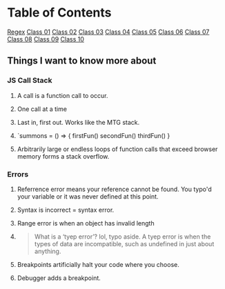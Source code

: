 # Table of Contents

[Regex](regex.md)
[Class 01](class-01.md)
[Class 02](class-02.md)
[Class 03](class-03.md)
[Class 04](class-04.md)
[Class 05](class-05.md)
[Class 06](class-06.md)
[Class 07](class-07.md)
[Class 08](class-08.md)
[Class 09](class-09.md)
[Class 10](class-10.md)

## Things I want to know more about

### JS Call Stack

  1. A call is a function call to occur.

  2. One call at a time

  3. Last in, first out. Works like the MTG stack.

  4. `summons = () => {
    firstFun()
    secondFun()
    thirdFun()
    }

  5. Arbitrarily large or endless loops of function calls that exceed browser memory forms a stack overflow.

### Errors

  1. Referrence error means your reference cannot be found. You typo'd your variable or it was never defined at this point.

  2. Syntax is incorrect = syntax error.

  3. Range error is when an object has invalid length

  4. > What is a ‘tyep error’?
  lol, typo aside. A tyep error is when the types of data are incompatible, such as undefined in just about anything.

  5. Breakpoints artificially halt your code where you choose.

  6. Debugger adds a breakpoint.
